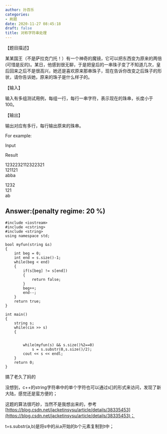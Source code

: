 ```yaml
---
author: 孙百乐
categories:
- 刷题
date: 2020-11-27 08:45:18
draft: false
title: 对称字符串处理
---
```


【题目描述】

某某国王（不是萨拉克门托！）有一个神奇的魔镜，它可以把东西变为原来的两倍(可惜是反的)。某日，他感到很无聊，于是把皇后的一串珠子变了不知道几次，皇后回来之后不是很高兴，她还是喜欢原来那串珠子，现在告诉你改变之后珠子的形状，请你告诉她，原来的珠子是什么样子的。

【输入】

输入有多组测试用例，每组一行，每行一串字符，表示现在的珠串，长度小于100。

【输出】

输出对应有多行，每行输出原来的珠串。

For example:

Input

Result

1232232112322321  
121121  
abba

1232  
121  
ab

## Answer:(penalty regime: 20 %)

```
#include <iostream>
#include <cstring>
#include <string>
using namespace std;

bool myfun(string &s)
{
    int beg = 0;
    int end = s.size()-1;
    while(beg < end)
    {
        if(s[beg] != s[end])
        {
            return false;
        }
        beg++;
        end--;
    }
    return true;
}

int main()
{
    string s;
    while(cin >> s)
    {


        while(myfun(s) && s.size()%2==0)
            s = s.substr(0,s.size()/2);
        cout << s << endl;
    }
    return 0;
}
```

搞了老久了妈的

没想到，c++的string字符串中的单个字符也可以通过s\[\]的形式来访问，发现了新大陆，感觉还是蛮方便的；

这题的算法很巧妙，当然不是我想出来的，参考[https://blog.csdn.net/jacketinsysu/article/details/38335453](https://blog.csdn.net/jacketinsysu/article/details/38335453)；

t=s.substr(a,b)是将s中的从a开始的b个元素复制到t中；